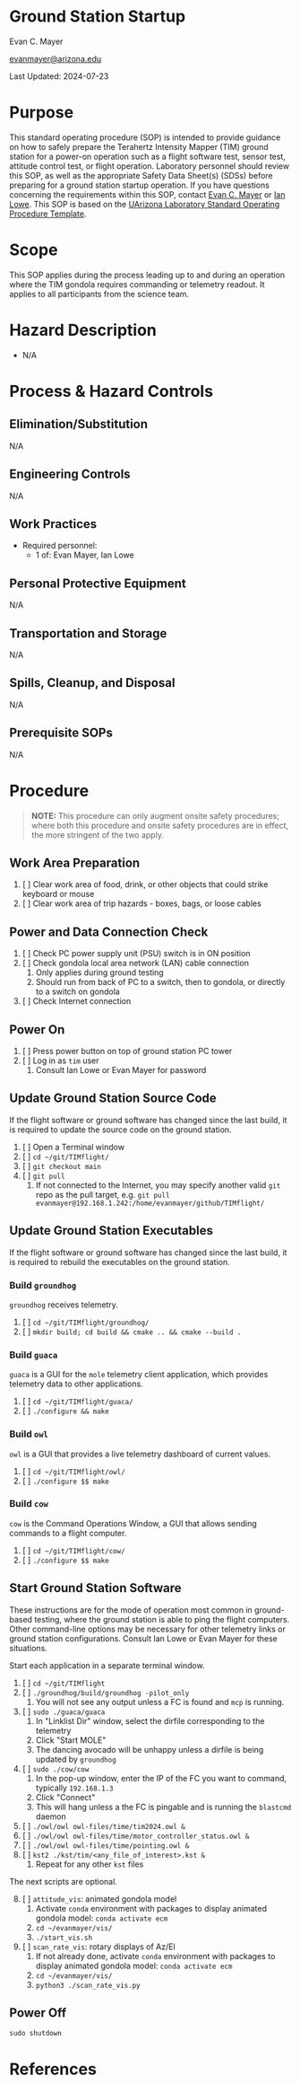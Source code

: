 # Ground Station Startup

Evan C. Mayer

evanmayer@arizona.edu

Last Updated: 2024-07-23

# Purpose

This standard operating procedure (SOP) is intended to provide guidance on how to safely prepare the Terahertz Intensity Mapper (TIM) ground station for a power-on operation such as a flight software test, sensor test, attitude control test, or flight operation. Laboratory personnel should review this SOP, as well as the appropriate Safety Data Sheet(s) (SDSs) before preparing for a ground station startup operation. If you have questions concerning the requirements within this SOP, contact [Evan C. Mayer](evanmayer@arizona.edu) or [Ian Lowe](ianlowe@arizona.edu). This SOP is based on the [UArizona Laboratory Standard Operating Procedure Template](https://research.arizona.edu/compliance/RLSS/chemical-safety/forms-and-templates).

# Scope

This SOP applies during the process leading up to and during an operation where the TIM gondola requires commanding or telemetry readout. It applies to all participants from the science team.

# Hazard Description

* N/A

# Process & Hazard Controls

## Elimination/Substitution

N/A

## Engineering Controls

N/A

## Work Practices

* Required personnel:
    * 1 of: Evan Mayer, Ian Lowe

## Personal Protective Equipment

N/A

## Transportation and Storage

N/A

## Spills, Cleanup, and Disposal

N/A

## Prerequisite SOPs

N/A

# Procedure

> **NOTE:** This procedure can only augment onsite safety procedures; where both this procedure and onsite safety procedures are in effect, the more stringent of the two apply.

## Work Area Preparation

1. [ ] Clear work area of food, drink, or other objects that could strike keyboard or mouse
2. [ ] Clear work area of trip hazards - boxes, bags, or loose cables

## Power and Data Connection Check

1. [ ] Check PC power supply unit (PSU) switch is in ON position
2. [ ] Check gondola local area network (LAN) cable connection
    1. Only applies during ground testing
    2. Should run from back of PC to a switch, then to gondola, or directly to a switch on gondola
3. [ ] Check Internet connection

## Power On

1. [ ] Press power button on top of ground station PC tower
2. [ ] Log in as `tim` user
    1. Consult Ian Lowe or Evan Mayer for password

## Update Ground Station Source Code

If the flight software or ground software has changed since the last build, it is required to update the source code on the ground station.

1. [ ] Open a Terminal window
2. [ ] `cd ~/git/TIMflight/`
3. [ ] `git checkout main`
4. [ ] `git pull`
    1. If not connected to the Internet, you may specify another valid `git` repo as the pull target, e.g. `git pull evanmayer@192.168.1.242:/home/evanmayer/github/TIMflight/`

## Update Ground Station Executables

If the flight software or ground software has changed since the last build, it is required to rebuild the executables on the ground station.

### Build `groundhog`

`groundhog` receives telemetry.

1. [ ] `cd ~/git/TIMflight/groundhog/`
2. [ ] `mkdir build; cd build && cmake .. && cmake --build .`

### Build `guaca`

`guaca` is a GUI for the `mole` telemetry client application, which provides telemetry data to other applications.

1. [ ] `cd ~/git/TIMflight/guaca/`
2. [ ] `./configure && make`

### Build `owl`

`owl` is a GUI that provides a live telemetry dashboard of current values.

1. [ ] `cd ~/git/TIMflight/owl/`
2. [ ] `./configure $$ make`

### Build `cow`

`cow` is the Command Operations Window, a GUI that allows sending commands to a flight computer.

1. [ ] `cd ~/git/TIMflight/cow/`
2. [ ] `./configure $$ make`

## Start Ground Station Software

These instructions are for the mode of operation most common in ground-based testing, where the ground station is able to ping the flight computers. Other command-line options may be necessary for other telemetry links or ground station configurations. Consult Ian Lowe or Evan Mayer for these situations.

Start each application in a separate terminal window.

1. [ ] `cd ~/git/TIMflight`
2. [ ] `./groundhog/build/groundhog -pilot_only`
    1. You will not see any output unless a FC is found and `mcp` is running.
3. [ ] `sudo ./guaca/guaca`
    1. In "Linklist Dir" window, select the dirfile corresponding to the telemetry
    2. Click "Start MOLE"
    3. The dancing avocado will be unhappy unless a dirfile is being updated by `groundhog`
4. [ ] `sudo ./cow/cow`
    1. In the pop-up window, enter the IP of the FC you want to command, typically `192.168.1.3`
    2. Click "Connect"
    3. This will hang unless a the FC is pingable and is running the `blastcmd` daemon
4. [ ] `./owl/owl owl-files/time/tim2024.owl &`
5. [ ] `./owl/owl owl-files/time/motor_controller_status.owl &`
6. [ ] `./owl/owl owl-files/time/pointing.owl &`
7. [ ] `kst2 ./kst/tim/<any_file_of_interest>.kst &`
    1. Repeat for any other `kst` files

The next scripts are optional.

8. [ ] `attitude_vis`: animated gondola model
    1. Activate `conda` environment with packages to display animated gondola model: `conda activate ecm`
    2. `cd ~/evanmayer/vis/`
    3. `./start_vis.sh`
9. [ ] `scan_rate_vis`: rotary displays of Az/El
    1. If not already done, activate `conda` environment with packages to display animated gondola model: `conda activate ecm`
    2. `cd ~/evanmayer/vis/`
    3. `python3 ./scan_rate_vis.py`

## Power Off

`sudo shutdown`

# References
